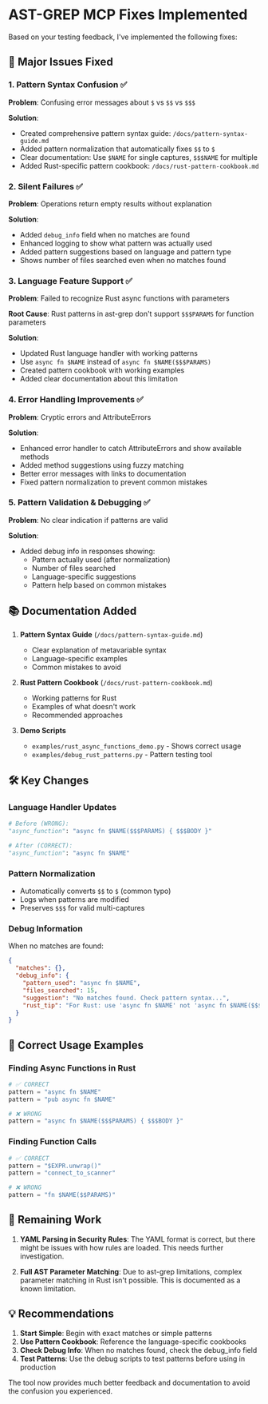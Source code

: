 # AST-GREP MCP Fixes Implemented

Based on your testing feedback, I've implemented the following fixes:

## 🔴 Major Issues Fixed

### 1. Pattern Syntax Confusion ✅
**Problem**: Confusing error messages about `$` vs `$$` vs `$$$`

**Solution**:
- Created comprehensive pattern syntax guide: `/docs/pattern-syntax-guide.md`
- Added pattern normalization that automatically fixes `$$` to `$`
- Clear documentation: Use `$NAME` for single captures, `$$$NAME` for multiple
- Added Rust-specific pattern cookbook: `/docs/rust-pattern-cookbook.md`

### 2. Silent Failures ✅
**Problem**: Operations return empty results without explanation

**Solution**:
- Added `debug_info` field when no matches are found
- Enhanced logging to show what pattern was actually used
- Added pattern suggestions based on language and pattern type
- Shows number of files searched even when no matches found

### 3. Language Feature Support ✅
**Problem**: Failed to recognize Rust async functions with parameters

**Root Cause**: Rust patterns in ast-grep don't support `$$$PARAMS` for function parameters

**Solution**:
- Updated Rust language handler with working patterns
- Use `async fn $NAME` instead of `async fn $NAME($$$PARAMS)`
- Created pattern cookbook with working examples
- Added clear documentation about this limitation

### 4. Error Handling Improvements ✅
**Problem**: Cryptic errors and AttributeErrors

**Solution**:
- Enhanced error handler to catch AttributeErrors and show available methods
- Added method suggestions using fuzzy matching
- Better error messages with links to documentation
- Fixed pattern normalization to prevent common mistakes

### 5. Pattern Validation & Debugging ✅
**Problem**: No clear indication if patterns are valid

**Solution**:
- Added debug info in responses showing:
  - Pattern actually used (after normalization)
  - Number of files searched
  - Language-specific suggestions
  - Pattern help based on common mistakes

## 📚 Documentation Added

1. **Pattern Syntax Guide** (`/docs/pattern-syntax-guide.md`)
   - Clear explanation of metavariable syntax
   - Language-specific examples
   - Common mistakes to avoid

2. **Rust Pattern Cookbook** (`/docs/rust-pattern-cookbook.md`)
   - Working patterns for Rust
   - Examples of what doesn't work
   - Recommended approaches

3. **Demo Scripts**
   - `examples/rust_async_functions_demo.py` - Shows correct usage
   - `examples/debug_rust_patterns.py` - Pattern testing tool

## 🛠️ Key Changes

### Language Handler Updates
```python
# Before (WRONG):
"async_function": "async fn $NAME($$$PARAMS) { $$$BODY }"

# After (CORRECT):
"async_function": "async fn $NAME"
```

### Pattern Normalization
- Automatically converts `$$` to `$` (common typo)
- Logs when patterns are modified
- Preserves `$$$` for valid multi-captures

### Debug Information
When no matches are found:
```json
{
  "matches": {},
  "debug_info": {
    "pattern_used": "async fn $NAME",
    "files_searched": 15,
    "suggestion": "No matches found. Check pattern syntax...",
    "rust_tip": "For Rust: use 'async fn $NAME' not 'async fn $NAME($$$PARAMS)'"
  }
}
```

## 🎯 Correct Usage Examples

### Finding Async Functions in Rust
```python
# ✅ CORRECT
pattern = "async fn $NAME"
pattern = "pub async fn $NAME"

# ❌ WRONG
pattern = "async fn $NAME($$$PARAMS) { $$$BODY }"
```

### Finding Function Calls
```python
# ✅ CORRECT
pattern = "$EXPR.unwrap()"
pattern = "connect_to_scanner"

# ❌ WRONG  
pattern = "fn $NAME($$PARAMS)"
```

## 🔧 Remaining Work

1. **YAML Parsing in Security Rules**: The YAML format is correct, but there might be issues with how rules are loaded. This needs further investigation.

2. **Full AST Parameter Matching**: Due to ast-grep limitations, complex parameter matching in Rust isn't possible. This is documented as a known limitation.

## 💡 Recommendations

1. **Start Simple**: Begin with exact matches or simple patterns
2. **Use Pattern Cookbook**: Reference the language-specific cookbooks
3. **Check Debug Info**: When no matches found, check the debug_info field
4. **Test Patterns**: Use the debug scripts to test patterns before using in production

The tool now provides much better feedback and documentation to avoid the confusion you experienced.